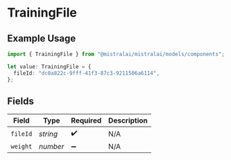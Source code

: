 # TrainingFile

## Example Usage

```typescript
import { TrainingFile } from "@mistralai/mistralai/models/components";

let value: TrainingFile = {
  fileId: "dc0a822c-9fff-41f3-87c3-9211506a6114",
};
```

## Fields

| Field              | Type               | Required           | Description        |
| ------------------ | ------------------ | ------------------ | ------------------ |
| `fileId`           | *string*           | :heavy_check_mark: | N/A                |
| `weight`           | *number*           | :heavy_minus_sign: | N/A                |
